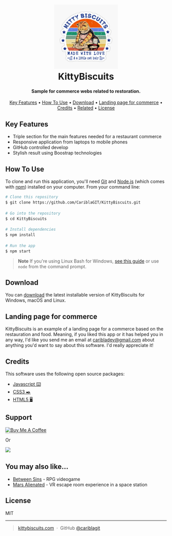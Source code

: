 <h1 align="center">
  <br>
  <a href="http://www.amitmerchant.com/electron-markdownify"><img src="/img/icon.jpg" alt="Markdownify" width="200"></a>
  <br>
  KittyBiscuits
  <br>
</h1>

<h4 align="center">Sample for commerce webs related to restoration.</h4>

<p align="center">
  <a href="#key-features">Key Features</a> •
  <a href="#how-to-use">How To Use</a> •
  <a href="#download">Download</a> •
  <a href="#landing-page-for-commerce">Landing page for commerce</a> •
  <a href="#credits">Credits</a> •
  <a href="#related">Related</a> •
  <a href="#license">License</a>
</p>

## Key Features

* Triple section for the main features needed for a restaurant commerce
* Responsive application from laptops to mobile phones
* GitHub controlled develop
* Stylish result using Boostrap technologies

## How To Use

To clone and run this application, you'll need [Git](https://git-scm.com) and [Node.js](https://nodejs.org/en/download/) (which comes with [npm](http://npmjs.com)) installed on your computer. From your command line:

```bash
# Clone this repository
$ git clone https://github.com/CariblaGIT/KittyBiscuits.git

# Go into the repository
$ cd KittyBiscuits

# Install dependencies
$ npm install

# Run the app
$ npm start
```

> **Note**
> If you're using Linux Bash for Windows, [see this guide](https://www.howtogeek.com/261575/how-to-run-graphical-linux-desktop-applications-from-windows-10s-bash-shell/) or use `node` from the command prompt.


## Download

You can [download](https://github.com/amitmerchant1990/electron-markdownify/releases/tag/v1.2.0) the latest installable version of KittyBiscuits for Windows, macOS and Linux.

## Landing page for commerce

KittyBiscuits is an example of a landing page for a commerce based on the restauration and food. Meaning, if you liked this app or it has helped you in any way, I'd like you send me an email at <caribladev@gmail.com> about anything you'd want to say about this software. I'd really appreciate it!

## Credits

This software uses the following open source packages:

- [Javascript ⌨️](https://developer.mozilla.org/es/docs/Web/JavaScript)
- [CSS3 ✒️](https://developer.mozilla.org/es/docs/Web/CSS)
- [HTML5 🖥️](https://lenguajehtml.com/html/)

## Support

<a href="https://www.buymeacoffee.com/5Zn8Xh3l9" target="_blank"><img src="https://www.buymeacoffee.com/assets/img/custom_images/purple_img.png" alt="Buy Me A Coffee" style="height: 41px !important;width: 174px !important;box-shadow: 0px 3px 2px 0px rgba(190, 190, 190, 0.5) !important;-webkit-box-shadow: 0px 3px 2px 0px rgba(190, 190, 190, 0.5) !important;" ></a>

<p>Or</p> 

<a href="https://www.youtube.com/watch?v=dQw4w9WgXcQ&ab_channel=RickAstley">
	<img src="https://c5.patreon.com/external/logo/become_a_patron_button@2x.png" width="160">
</a>

## You may also like...

- [Between Sins](https://gitlab.com/daghdha1/betweensins) - RPG videogame 
- [Mars Alienated](https://gitlab.com/AdrianGarciaAndreu/mars-alienated-rv-htc) - VR escape room experience in a space station

## License

MIT

---

> [kittybiscuits.com](https://www.kittybiscuits.com) &nbsp;&middot;&nbsp;
> GitHub [@cariblagit](https://github.com/cariblagit)

